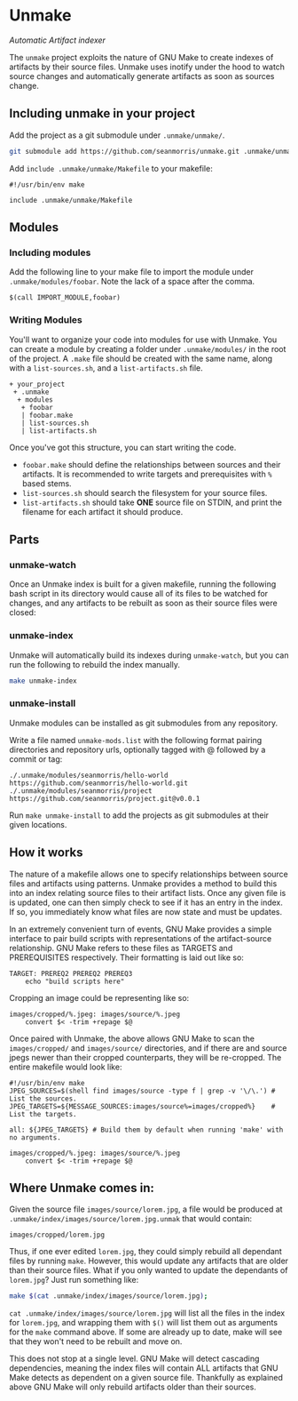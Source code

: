 # Unmake
*Automatic Artifact indexer*

The `unmake` project exploits the nature of GNU Make to create indexes of artifacts by their source files. Unmake uses inotify under the hood to watch source changes and automatically generate artifacts as soon as sources change.

## Including unmake in your project

Add the project as a git submodule under `.unmake/unmake/`.

```bash
git submodule add https://github.com/seanmorris/unmake.git .unmake/unmake/
```

Add `include .unmake/unmake/Makefile` to your makefile:


```make
#!/usr/bin/env make

include .unmake/unmake/Makefile

```

## Modules

### Including modules

Add the following line to your make file to import the module under `.unmake/modules/foobar`. Note the lack of a space after the comma.

```
$(call IMPORT_MODULE,foobar)
```

### Writing Modules

You'll want to organize your code into modules for use with Unmake. You can create a module by creating a folder under `.unmake/modules/` in the root of the project. A `.make` file should be created with the same name, along with a `list-sources.sh`, and a  `list-artifacts.sh` file.

```plaintext
+ your_project
 + .unmake
  + modules
   + foobar
   | foobar.make
   | list-sources.sh
   | list-artifacts.sh
```

Once you've got this structure, you can start writing the code.

* `foobar.make` should define the relationships between sources and their artifacts. It is recommended to write targets and prerequisites with `%` based stems.
* `list-sources.sh` should search the filesystem for your source files.
* `list-artifacts.sh` should take **ONE** source file on STDIN, and print the filename for each artifact it should produce.

## Parts

### unmake-watch

Once an Unmake index is built for a given makefile, running the following bash script in its directory would cause all of its files to be watched for changes, and any artifacts to be rebuilt as soon as their source files were closed:

### unmake-index

Unmake will automatically build its indexes during `unmake-watch`, but you can run the following to rebuild the index manually.

```bash
make unmake-index
```

### unmake-install

Unmake modules can be installed as git submodules from any repository.

Write a file named `unmake-mods.list` with the following format pairing directories and repository urls, optionally tagged with @ followed by a commit or tag:

```plaintext
./.unmake/modules/seanmorris/hello-world https://github.com/seanmorris/hello-world.git
./.unmake/modules/seanmorris/project https://github.com/seanmorris/project.git@v0.0.1
```

Run `make unmake-install` to add the projects as git submodules at their given locations.


## How it works

The nature of a makefile allows one to specify relationships between source files and artifacts using patterns. Unmake provides a method to build this into an index relating source files to their artifact lists. Once any given file is is updated, one can then simply check to see if it has an entry in the index. If so, you immediately know what files are now state and must be updates.

In an extremely convenient turn of events, GNU Make provides a simple interface to pair build scripts with representations of the artifact-source relationship. GNU Make refers to these files as TARGETS and PREREQUISITES respectively. Their formatting is laid out like so:

```make
TARGET: PREREQ2 PREREQ2 PREREQ3
	echo "build scripts here"
```

Cropping an image could be representing like so:

```make
images/cropped/%.jpeg: images/source/%.jpeg
	convert $< -trim +repage $@
```

Once paired with Unmake, the above allows GNU Make to scan the `images/cropped/` and `images/source/` directories, and if there are and source jpegs newer than their cropped counterparts, they will be re-cropped. The entire makefile would look like:

```make
#!/usr/bin/env make
JPEG_SOURCES=$(shell find images/source -type f | grep -v '\/\.') # List the sources.
JPEG_TARGETS=${MESSAGE_SOURCES:images/source%=images/cropped%}    # List the targets.

all: ${JPEG_TARGETS} # Build them by default when running 'make' with no arguments.

images/cropped/%.jpeg: images/source/%.jpeg
	convert $< -trim +repage $@
```

## Where Unmake comes in:

Given the source file `images/source/lorem.jpg`, a file would be produced at `.unmake/index/images/source/lorem.jpg.unmak` that would contain:

```plaintext
images/cropped/lorem.jpg
```

Thus, if one ever edited `lorem.jpg`, they could simply rebuild all dependant files by running `make`. However, this would update any artifacts that are older than their source files. What if you only wanted to update the dependants of `lorem.jpg`? Just run something like:

```bash
make $(cat .unmake/index/images/source/lorem.jpg);
```

`cat .unmake/index/images/source/lorem.jpg` will list all the files in the index for `lorem.jpg`, and wrapping them with `$()` will list them out as arguments for the `make` command above. If some are already up to date, make will see that they won't need to be rebuilt and move on.

This does not stop at a single level. GNU Make will detect cascading dependencies, meaning the index files will contain ALL artifacts that GNU Make detects as dependent on a given source file. Thankfully as explained above GNU Make will only rebuild artifacts older than their sources.
